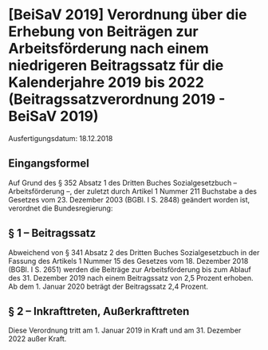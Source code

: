 # [BeiSaV 2019] Verordnung über die Erhebung von Beiträgen zur Arbeitsförderung nach einem niedrigeren Beitragssatz für die Kalenderjahre 2019 bis 2022  (Beitragssatzverordnung 2019 - BeiSaV 2019)

Ausfertigungsdatum: 18.12.2018

 

## Eingangsformel

Auf Grund des § 352 Absatz 1 des Dritten Buches Sozialgesetzbuch – Arbeitsförderung –, der zuletzt durch Artikel 1 Nummer 211 Buchstabe a des Gesetzes vom 23. Dezember 2003 (BGBl. I S. 2848) geändert worden ist, verordnet die Bundesregierung:


## § 1 – Beitragssatz

Abweichend von § 341 Absatz 2 des Dritten Buches Sozialgesetzbuch in der Fassung des Artikels 1 Nummer 15 des Gesetzes vom 18. Dezember 2018 (BGBl. I S. 2651) werden die Beiträge zur Arbeitsförderung bis zum Ablauf des 31. Dezember 2019 nach einem Beitragssatz von 2,5 Prozent erhoben. Ab dem 1. Januar 2020 beträgt der Beitragssatz 2,4 Prozent.


## § 2 – Inkrafttreten, Außerkrafttreten

Diese Verordnung tritt am 1. Januar 2019 in Kraft und am 31. Dezember 2022 außer Kraft.
